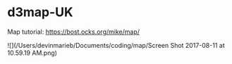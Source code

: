 # d3map-UK

Map tutorial: https://bost.ocks.org/mike/map/

![](/Users/devinmarieb/Documents/coding/map/Screen Shot 2017-08-11 at 10.59.19 AM.png)
